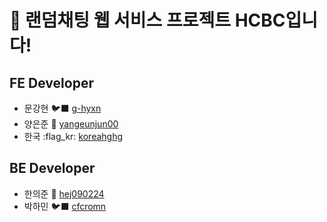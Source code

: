 # :speech_balloon: 랜덤채팅 웹 서비스 프로젝트 **HCBC**입니다!
## FE Developer
* 문강현 :black_bird: [g-hyxn](https://github.com/g-hyxn)
* 양은준 :sloth: [yangeunjun00](https://github.com/yangeunjun00)
* 한국 :flag_kr: [koreahghg](https://github.com/koreahghg)
## BE Developer
* 한의준 :crown: [hej090224](https://github.com/hej090224)
* 박하민 :black_bird: [cfcromn](https://github.com/cfcromn)
